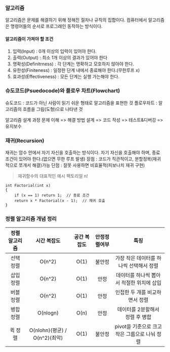 <h3 id="알고리즘">알고리즘</h3>
<p>알고리즘은 문제를 해결하기 위해 정해진 절차나 규칙의 집합이다.
컴퓨터에서 알고리즘은 명령어들의 순서로 프로그래인 동작하는 방식이다.</p>
<h4 id="알고리즘이-가져야-할-조건">알고리즘이 가져야 할 조건</h4>
<ol>
<li>입력(Input) : 0개 이상의 입력이 있어야 한다.</li>
<li>출력(Output) : 최소 1개 이상의 결과가 있어야 한다</li>
<li>명확성(Definitrness) : 각 단계는 명확하고 모호하지 않아야 한다.</li>
<li>유한성(Finiteness) : 일정한 단계 내에서 종료해야 한다.(무한루프 x)</li>
<li>효과성(Effectiveness) : 모든 단계는 실행 가는해야 한다.</li>
</ol>
<h3 id="슈도코드psuedocode와-플로우-차트flowchart">슈도코드(Psuedocode)와 플로우 차트(Flowchart)</h3>
<p>슈도코드 : 코드가 아닌 사람이 읽기 쉬운 형태로 알고리즘을 표현한 것
플로우차트 : 알고리즘의 흐름을 그림(도형)으로 나타낸 것</p>
<p>알고리즘 설계 과정
문제 이해 =&gt; 해결 방법 설계 =&gt; 코드 작성 =&gt; 테스트&amp;디버깅 =&gt; 유지보수</p>
<h3 id="재귀recursion">재귀(Recursion)</h3>
<p>재귀는 암수 안에서 자기 자신을 호출하는 방식이다.
자기 자신을 호출해야 하며, 종료 조건이 있어야 한다.(없으면 무한 루프 발생)
장점 : 코드가 직관적이고, 분할정복(재귀적으로 쪼개서 해결)가능
단점 : 잘못 사용하면 비효율적(피보나치 재귀 구현)</p>
<blockquote>
<p>재귀함수의 대표적인 예시 펙토리얼 n!</p>
</blockquote>
<pre><code class="language-cs">int Factorial(int x)
{
    if (x == 1) return 1;  // 종료 조건
    return x * Factorial(x - 1);  // 재귀 호출
}</code></pre>
<h3 id="정렬-알고리즘-개념-정리">정렬 알고리즘 개념 정리</h3>
<table>
<thead>
<tr>
<th align="center">정렬 알고리즘</th>
<th align="center">시간 복잡도</th>
<th align="center">공간 복잡도</th>
<th align="center">안정정렬여부</th>
<th align="center">특징</th>
</tr>
</thead>
<tbody><tr>
<td align="center">선택 정렬</td>
<td align="center">O(n^2)</td>
<td align="center">O(1)</td>
<td align="center">불안정</td>
<td align="center">가장 작은 데이터를 하나씩 선택해서 정렬</td>
</tr>
<tr>
<td align="center">삽입 정렬</td>
<td align="center">O(n^2)</td>
<td align="center">O(1)</td>
<td align="center">안정</td>
<td align="center">데이터를 하나씩 뽑아서 적절한 위치에 삽입</td>
</tr>
<tr>
<td align="center">버블 정렬</td>
<td align="center">O(n^2)</td>
<td align="center">O(1)</td>
<td align="center">안정</td>
<td align="center">인접한 두 개를 비교하면서 정렬</td>
</tr>
<tr>
<td align="center">병합 정렬</td>
<td align="center">O(nlogn)</td>
<td align="center">O(n)</td>
<td align="center">안정</td>
<td align="center">데이터를 2분할해서 정렬 후 병합</td>
</tr>
<tr>
<td align="center">퀵 정렬</td>
<td align="center">O(nlohn)(평균) / O(n^2)(최악)</td>
<td align="center">O(1)</td>
<td align="center">불안정</td>
<td align="center">pivot을 기준으로 크고 작은 그룹으로 나눠 정렬</td>
</tr>
</tbody></table>
